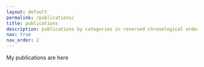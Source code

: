 ```yaml
---
layout: default
permalink: /publications/
title: publications
description: publications by categories in reversed chronological order. generated by jekyll-scholar.
nav: true
nav_order: 2
---
```


My publications are here